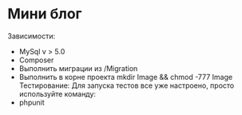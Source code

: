 Мини блог
============================

Зависимости:
 - MySql  v > 5.0
 - Composer
 - Выполнить миграции из /Migration
 - Выполнить в корне проекта mkdir Image && chmod -777 Image
Тестирование:
 Для запуска тестов все уже настроено, просто используйте команду:
  - phpunit



